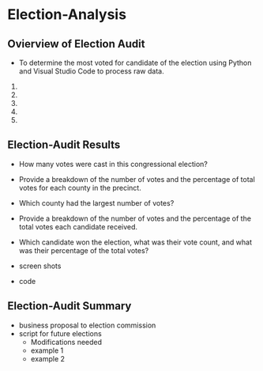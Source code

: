 # Election-Analysis
## Ovierview of Election Audit
* To determine the most voted for candidate of the election using Python and Visual Studio Code to process raw data.
1.
2.
3.
4.
5.

## Election-Audit Results
* How many votes were cast in this congressional election?
* Provide a breakdown of the number of votes and the percentage of total votes for each county in the precinct.
* Which county had the largest number of votes?
* Provide a breakdown of the number of votes and the percentage of the total votes each candidate received.
* Which candidate won the election, what was their vote count, and what was their percentage of the total votes?

* screen shots
* code

## Election-Audit Summary
* business proposal to election commission
* script for future elections
   * Modifications needed
   * example 1
   * example 2
